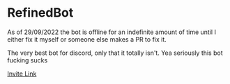 # RefinedBot
As of 29/09/2022 the bot is offline for an indefinite amount of time until I either fix it myself or someone else makes a PR to fix it.

The very best bot for discord, only that it totally isn't.
Yea seriously this bot fucking sucks

[Invite Link](https://discord.com/oauth2/authorize?client_id=814616270087520316&permissions=59462&scope=bot)
